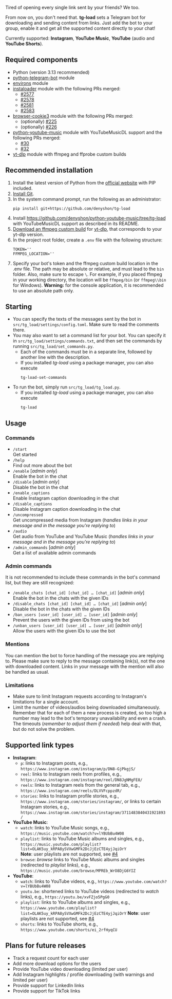 Tired of opening every single link sent by your friends? We too.

From now on, you don't need that. **tg-load** sets a Telegram bot for downloading and sending content from links. Just add the bot to your group, enable it and get all the supported content directly to your chat!

Currently supported: **Instagram**, **YouTube Music**, **YouTube** (audio and **YouTube Shorts**).

## Required components
- Python (version 3.13 recommended)
- [python-telegram-bot](https://github.com/python-telegram-bot/python-telegram-bot) module
- [environs](https://github.com/sloria/environs) module
- [instaloader](https://github.com/instaloader/instaloader) module with the following PRs merged:
   * [#2577](https://github.com/instaloader/instaloader/pull/2577)
   * [#2578](https://github.com/instaloader/instaloader/pull/2578)
   * [#2581](https://github.com/instaloader/instaloader/pull/2581)
   * [#2583](https://github.com/instaloader/instaloader/pull/2583)
- [browser-cookie3](https://github.com/borisbabic/browser_cookie3) module with the following PRs merged:
   * (optionally) [#225](https://github.com/borisbabic/browser_cookie3/pull/225)
   * (optionally) [#226](https://github.com/borisbabic/browser_cookie3/pull/226)
- [python-youtube-music](https://github.com/tombulled/python-youtube-music) module with YouTubeMusicDL support and the following PRs merged:
  * [#30](https://github.com/tombulled/python-youtube-music/pull/30)
  * [#32](https://github.com/tombulled/python-youtube-music/pull/32)
- [yt-dlp](https://github.com/yt-dlp/yt-dlp) module with ffmpeg and ffprobe custom builds

## Recommended installation
1. Install the latest version of Python from the [official website](https://www.python.org/downloads/) with PIP included.
2. [Install Git](https://github.com/git-guides/install-git).
3. In the system command prompt, run the following as an administrator:<br/>
   ```
   pip install git+https://github.com/denyshon/tg-load
   ```
5. Install https://github.com/denyshon/python-youtube-music/tree/tg-load with YouTubeMusicDL support as described in its README.
6. [Download an ffmpeg custom build](https://github.com/yt-dlp/FFmpeg-Builds) for [yt-dlp](https://github.com/yt-dlp/yt-dlp), that corresponds to your yt-dlp version.
7. In the project root folder, create a `.env` file with the following structure:
   ```
   TOKEN=''
   FFMPEG_LOCATION=''
   ```
8. Specify your bot's token and the ffmpeg custom build location in the .env file. The path may be absolute or relative, and must lead to the `bin` folder. Also, make sure to escape `\`. For example, if you placed ffmpeg in your working directory, the location will be `ffmpeg/bin` (or `ffmpeg\\bin` for Windows). **Warning:** for the console application, it is recommended to use an absolute path only.


## Starting
- You can specify the texts of the messages sent by the bot in `src/tg_load/settings/config.toml`. Make sure to read the comments there.
- You may also want to set a command list for your bot. You can specify it in `src/tg_load/settings/commands.txt`, and then set the commands by running `src/tg_load/set_commands.py`.
  - Each of the commands must be in a separate line, followed by another line with the description.
  - If you installed *tg-load* using a package manager, you can also execute
    ```
    tg-load-set-commands
    ```
- To run the bot, simply run `src/tg_load/tg_load.py`.
  - If you installed *tg-load* using a package manager, you can also execute
    ```
    tg-load
    ```


## Usage
### Commands
- `/start`<br/>
  Get started
- `/help`<br/>
  Find out more about the bot
- `/enable` [*admin only*]<br/>
  Enable the bot in the chat
- `/disable` [*admin only*]<br/>
  Disable the bot in the chat
- `/enable_captions`<br/>
  Enable Instagram caption downloading in the chat
- `/disable_captions`<br/>
  Disable Instagram caption downloading in the chat
- `/uncompressed`<br/>
  Get uncompressed media from Instagram (*handles links in your message and in the message you're replying to*)
- `/audio`<br/>
  Get audio from YouTube and YouTube Music (*handles links in your message and in the message you're replying to*)
- `/admin_commands` [*admin only*]<br/>
  Get a list of available admin commands
### Admin commands
It is not recommended to include these commands in the bot's command list, but they are still recognized:
- `/enable_chats [chat_id] [chat_id] … [chat_id]` [*admin only*]<br>
  Enable the bot in the chats with the given IDs
- `/disable_chats [chat_id] [chat_id] … [chat_id]` [*admin only*]<br>
  Disable the bot in the chats with the given IDs
- `/ban_users [user_id] [user_id] … [user_id]` [*admin only*]<br>
  Prevent the users with the given IDs from using the bot
- `/unban_users [user_id] [user_id] … [user_id]` [*admin only*]<br>
  Allow the users with the given IDs to use the bot
### Mentions
You can mention the bot to force handling of the message you are replying to. Please make sure to reply to the message containing link(s), not the one with downloaded content. Links in your message with the mention will also be handled as usual.

### Limitations
- Make sure to limit Instagram requests according to Instagram's limitations for a single account.
- Limit the number of videos/audios being downloaded simultaneously. Remember that for each of them a new process is created, so too high a number may lead to the bot's temporary unavailability and even a crash. The timeouts (*remember to adjust them if needed*) help deal with that, but do not solve the problem.


## Supported link types
- **Instagram**:
  - `p`: links to Instagram posts, e.g., `https://www.instagram.com/instagram/p/DN8-GjPkgjS/`
  - `reel`: links to Instagram reels from profiles, e.g., `https://www.instagram.com/instagram/reel/DN8JgNMgFE8/`
  - `reels`: links to Instagram reels from the general tab, e.g., `https://www.instagram.com/reels/DLVVFcppzdR/`
  - `stories`: links to Instagram profile stories, e.g., `https://www.instagram.com/stories/instagram/`, or links to certain Instagram stories, e.g., `https://www.instagram.com/stories/instagram/3711483840431921893/`
- **YouTube Music**:
  - `watch`: links to YouTube Music songs, e.g., `https://music.youtube.com/watch?v=lYBUbBu4W08`
  - `playlist`: links to YouTube Music albums and singles, e.g., `https://music.youtube.com/playlist?list=OLAK5uy_kRPA8ySVXwGMFk2DcJjEzCTE4yjJqiOrY`<br>
    **Note**: user playlists are not supported, see [#4](https://github.com/denyshon/tg-load/issues/4)
  - `browse`: *browse* links to YouTube Music albums and singles (redirected to *playlist* links), e.g., `https://music.youtube.com/browse/MPREb_WrO8DjG6YIZ`
- **YouTube**:
  - `watch`: links to YouTube videos, e.g., `https://www.youtube.com/watch?v=lYBUbBu4W08`
  - `youtu.be`: shortened links to YouTube videos (redirected to *watch* links), e.g., `https://youtu.be/xvFZjo5PgG0`
  - `playlist`: links to YouTube albums and singles, e.g., `https://www.youtube.com/playlist?list=OLAK5uy_kRPA8ySVXwGMFk2DcJjEzCTE4yjJqiOrY`
    **Note**: user playlists are not supported, see [#4](https://github.com/denyshon/tg-load/issues/4)
  - `shorts`: links to YouTube shorts, e.g., `https://www.youtube.com/shorts/ei_2rfHyqCU`


## Plans for future releases
- Track a request count for each user
- Add more download options for the users
- Provide YouTube video downloading (limited per user)
- Add Instagram highlights / profile downloading (with warnings and limited per user)
- Provide support for LinkedIn links
- Provide support for TikTok links

